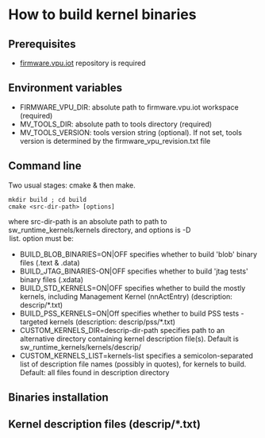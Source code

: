 # How to build kernel binaries

## Prerequisites

- [firmware.vpu.iot](https://github.com/intel-innersource/firmware.vpu.iot) repository is required

## Environment variables

- FIRMWARE_VPU_DIR: absolute path to firmware.vpu.iot workspace (required)
- MV_TOOLS_DIR: absolute path to tools directory (required)
- MV_TOOLS_VERSION: tools version string (optional). If not set, tools version is determined by the firmware_vpu_revision.txt file

## Command line

Two usual stages: cmake & then make.

```
mkdir build ; cd build
cmake <src-dir-path> [options]
```

where src-dir-path is an absolute path to path to sw_runtime_kernels/kernels directory, and options is -D<option> list.
option must be:

- BUILD_BLOB_BINARIES=ON|OFF
  specifies whether to build 'blob' binary files (.text & .data)
- BUILD_JTAG_BINARIES-ON|OFF
  specifies whether to build 'jtag tests' binary files (.xdata)
- BUILD_STD_KERNELS=ON|OFF
  specifies whether to build the mostly kernels, including Management Kernel (nnActEntry) (description: descrip/*.txt)
- BUILD_PSS_KERNELS=ON|Off
  specifies whether to build PSS tests - targeted kernels (description: descrip/pss/*.txt)
- CUSTOM_KERNELS_DIR=descrip-dir-path
  specifies path to an alternative directory containing kernel description file(s). Default is sw_runtime_kernels/kernels/descrip/
- CUSTOM_KERNELS_LIST=kernels-list
  specifies a semicolon-separated list of description file names (possibly in quotes), for kernels to build. Default: all files found in description directory

## Binaries installation

## Kernel description files (descrip/*.txt)

